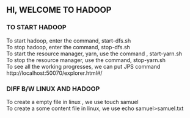 ## HI, WELCOME TO HADOOP <HDFS> <br/>
### TO START HADOOP <br/>
To start hadoop, enter the command, start-dfs.sh <br/>
To stop hadoop, enter the command, stop-dfs.sh <br/>
To start the resource manager, yarn, use the command , start-yarn.sh <br/>
To stop the resource manager, use the command, stop-yarn.sh <br/>
To see all the working progresses, we can put JPS command <br/>
http://localhost:50070/explorer.html#/ <br/>

### DIFF B/W LINUX AND HADOOP <br/>
To create a empty file in linux , we use touch samuel <br/>
To create a some content file in linux, we use echo samuel>samuel.txt <br/>



